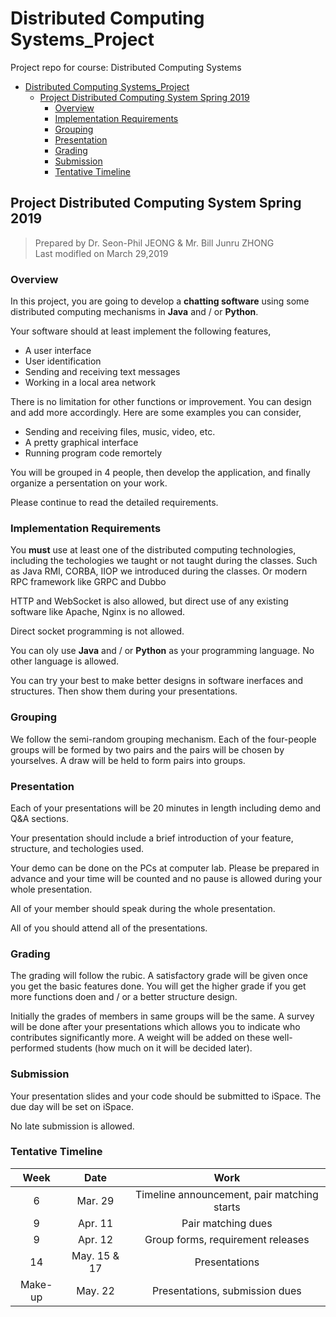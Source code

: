 # Distributed Computing Systems_Project

Project repo for course: Distributed Computing Systems

- [Distributed Computing Systems_Project](#distributed-computing-systemsproject)
  - [Project Distributed Computing System Spring 2019](#project-distributed-computing-system-spring-2019)
    - [Overview](#overview)
    - [Implementation Requirements](#implementation-requirements)
    - [Grouping](#grouping)
    - [Presentation](#presentation)
    - [Grading](#grading)
    - [Submission](#submission)
    - [Tentative Timeline](#tentative-timeline)

## Project Distributed Computing System Spring 2019

> Prepared by Dr. Seon-Phil JEONG & Mr. Bill Junru ZHONG\
> Last modifled on March 29,2019

### Overview

In this project, you are going to develop a **chatting software** using some distributed computing mechanisms in **Java** and / or **Python**.

Your software should at least implement the following features,

- A user interface
- User identification
- Sending and receiving text messages
- Working in a local area network

There is no limitation for other functions or improvement. You can design and add more accordingly. Here are some examples you can consider,

- Sending and receiving files, music, video, etc.
- A pretty graphical interface
- Running program code remortely

You will be grouped in 4 people, then develop the application, and finally organize a persentation on your work.

Please continue to read the detailed requirements.

### Implementation Requirements

You **must** use at least one of the distributed computing technologies, including the techologies we taught or not taught during the classes. Such as Java RMI, CORBA, IIOP we introduced during the classes. Or modern RPC framework like GRPC and Dubbo

HTTP and WebSocket is also allowed, but direct use of any existing software like Apache, Nginx is no allowed.

Direct socket programming is not allowed.

You can oly use **Java** and / or **Python** as your programming language. No other language is allowed.

You can try your best to make better designs in software inerfaces and structures. Then show them during your presentations.

### Grouping

We follow the semi-random grouping mechanism. Each of the four-people groups will be formed by two pairs and the pairs will be chosen by yourselves. A draw will be held to form pairs into groups.

### Presentation

Each of your presentations will be 20 minutes in length including demo and Q&A sections.

Your presentation should include a brief introduction of your feature, structure, and techologies used.

Your demo can be done on the PCs at computer lab. Please be prepared in advance and your time will be counted and no pause is allowed during your whole presentation.

All of your member should speak during the whole presentation.

All of you should attend all of the presentations.

### Grading

The grading will follow the rubic. A satisfactory grade will be given once you get the basic features done. You will get the higher grade if you get more functions doen and / or a better structure design.

Initially the grades of members in same groups will be the same. A survey will be done after your presentations which allows you to indicate who contributes significantly more. A weight will be added on these well-performed students (how much on it will be decided later).

### Submission

Your presentation slides and your code should be submitted to iSpace. The due day will be set on iSpace.

No late submission is allowed.

### Tentative Timeline

|  Week   |     Date     |                    Work                     |
| :-----: | :----------: | :-----------------------------------------: |
|    6    |   Mar. 29    | Timeline announcement, pair matching starts |
|    9    |   Apr. 11    |             Pair matching dues              |
|    9    |   Apr. 12    |      Group forms, requirement releases      |
|   14    | May. 15 & 17 |                Presentations                |
| Make-up |   May. 22    |       Presentations, submission dues        |